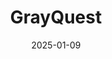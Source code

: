 ---  
layout: startup_page  
title: "GrayQuest"  
id: "grayquest.com"  
permalink: "/grayquestgrayquest.com01092025/"  
website: "https://www.grayquest.com/"  
funding_round: "Series B"  
funding_amount: "$9.3M"  
investors: "IIFL Fintech Fund, Claypond Capital (Family Office of Dr. Ranjan Pai), Pravega Ventures"  
about: "GrayQuest provides a unified payments platform for educational institutions in India, enabling them to digitize fee collection and offer various payment options to students and parents, including monthly installments for annual fees. This helps institutions modernize their financial processes and improve accessibility for families."  
markets: "Fintech, Financial Services, Education, Payments"  
hq: "Mumbai, Maharashtra, India"  
founded_year: "2017"  
linkedin: "https://in.linkedin.com/company/grayquest"  
twitter: "https://twitter.com/gqfinance"  
instagram: ""  
facebook: "https://www.facebook.com/grayquest"  
crunchbase: "https://www.crunchbase.com/organization/grayquest-education-finance"  
pitchbook: "https://pitchbook.com/profiles/company/438181-48"  

date_display: "09-Jan-2025"  
date: "2025-01-09"

# SEO Optimization  
meta_title: "GrayQuest - Series B Funding ($9.3M)"  
meta_description: "GrayQuest, GrayQuest provides a unified payments platform for educational institutions in India, enabling them to digitize fee collection and offer various payme..."  
meta_keywords: "GrayQuest, Fintech, Financial Services, Education, Payments, Series B funding"  
canonical_url: "https://startup.projectstartups.com/grayquestgrayquest.com01092025/"  
---